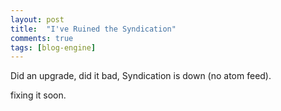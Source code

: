 ```yaml
---
layout: post
title:  "I've Ruined the Syndication"
comments: true
tags: [blog-engine]
---
```



Did an upgrade, did it bad, Syndication is down (no atom feed).



fixing it soon.

